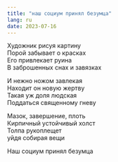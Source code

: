 ```yaml
---
title: "наш социум принял безумца"
lang: ru
date: 2023-07-16
---
```


Художник рисуя картину  
Порой забывает о красках  
Его привлекает руина  
В заброшенных снах и завязках

И нежно ножом завлекая  
Находит он новую жертву  
Такая уж доля людская  
Поддаться священному гневу

Мазок, завершение, плоть  
Кирпичный устойчивый холст  
Толпа рукоплещет  
уйдя собирая вещи

Наш социум принял безумца

